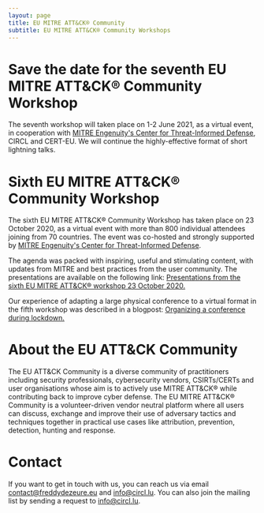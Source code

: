 ```yaml
---
layout: page
title: EU MITRE ATT&CK® Community
subtitle: EU MITRE ATT&CK® Community Workshops
---
```

# Save the date for the seventh EU MITRE ATT&CK® Community Workshop

The seventh workshop will taken place on 1-2 June 2021, as a virtual event, in cooperation with <a href="https://mitre-engenuity.org/">MITRE Engenuity's Center for Threat-Informed Defense</a>, CIRCL and CERT-EU. We will continue the highly-effective format of short lightning talks.

# Sixth EU MITRE ATT&CK® Community Workshop

The sixth EU MITRE ATT&CK® Community Workshop has taken place on 23 October 2020, as a virtual event with more than 800 individual attendees joining from 70 countries. The event was co-hosted and strongly supported by <a href="https://mitre-engenuity.org/">MITRE Engenuity's Center for Threat-Informed Defense</a>.  

The agenda was packed with inspiring, useful and stimulating content, with updates from MITRE and best practices from the user community. The presentations are available on the following link:
<a href="https://web.tresorit.com/l/FDl4u#NHx11i1KRZQQjHFGg01Jsg"> Presentations from the sixth EU MITRE ATT&CK® workshop 23 October 2020.</a>

Our experience of adapting a large physical conference to a virtual format in the fifth workshop was described in a blogpost:
<a href="https://medium.com/@contact_98783/organizing-a-conference-during-lockdown-4486d722eee1"> Organizing a conference during lockdown.</a>

# About the EU ATT&CK Community

The EU ATT&CK Community is a diverse community of practitioners including security professionals, cybersecurity vendors, CSIRTs/CERTs and user organisations whose aim is to actively use MITRE ATT&CK® while contributing back to improve cyber defense. The EU MITRE ATT&CK® Community is a volunteer-driven vendor neutral platform where all users can discuss, exchange and improve their use of adversary tactics and techniques together in practical use cases like attribution, prevention, detection, hunting and response.

# Contact

If you want to get in touch with us, you can reach us via email contact@freddydezeure.eu and info@circl.lu. You can also join the mailing list by sending a request to info@circl.lu.
